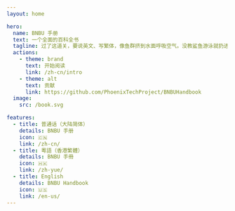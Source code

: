 ```yaml
---
layout: home

hero:
  name: BNBU 手册
  text: 一个全面的百科全书
  tagline: 过了这道关，要说英文、写繁体，像鱼群挤到水面呼吸空气。没教鲨鱼游泳就扔进大海，没让城市变冷就盼望落雪，把飞机当成流星祈祷，把失火当成福兆祈愿。反正过得了春天，也过不了青春这道险关。
  actions:
    - theme: brand
      text: 开始阅读
      link: /zh-cn/intro
    - theme: alt
      text: 贡献
      link: https://github.com/PhoenixTechProject/BNBUHandbook
  image:
    src: /book.svg

features:
  - title: 普通话（大陆简体）
    details: BNBU 手册
    icon: 🇨🇳
    link: /zh-cn/
  - title: 粵語（香港繁體）
    details: BNBU 手冊
    icon: 🇭🇰
    link: /zh-yue/
  - title: English
    details: BNBU Handbook
    icon: 🇺🇸
    link: /en-us/
---
```

